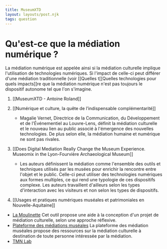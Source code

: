 ```yaml
---
title: MuseumXTD
layout: layouts/post.njk
tags: question
---
```

# Qu'est-ce que la médiation numérique ?

La médiation numérique est appelée ainsi si la médiation culturelle implique l'utilisation de technologies numériques. Si l'impact de celle-ci peut différer d'une médiation traditionnelle (voir [[Quelles t[[Quelles technologies pour quels impacts]]re que la médiation numérique n'est pas toujours le dispositif autonome tel que l'on s'imagine. 

1. [[MuseumXTD - Antoine Roland]]
2. [[Numérique et culture, la quête de l’indispensable complémentarité]]
	- Magalie Vernet, Directrice de la Communication, du Développement et de l'Événementiel au Louvre-Lens, définit la médiation culturelle et le nouveau lien au public associé à l'émergence des nouvelles technologies. De plus selon elle, la médiation humaine et numérique ne sont pas rivales. 

2. [[Does Digital Mediation Really Change the Museum Experience. Museomix in the Lyon-Fourvière Archaeological Museum]]
	- Les auteurs définissent la médiation comme l'ensemble des outils et techniques utilisés par les musées pour enrichir la rencontre entre l'objet et le public. Celle-ci peut utiliser des technologies numériques aux formes multiples, ce qui rend une typologie de ces dispositifs complexe. Les auteurs travaillent d'ailleurs selon les types d'interaction avec les visiteurs et non selon les types de dispositifs.  

3. [[Usages et pratiques numériques muséales et patrimoniales en Nouvelle-Aquitaine]]


- [La Moulinette](https://www.lamoulinette.ch/)
  Cet outil propose une aide à la conception d'un projet de médiation culturelle, selon une approche réflexive. 
- [Plateforme des médiations muséales](http://www.plateforme-mediation-museale.fr/ressources)
  La plateforme des médiation muséales propose des ressources sur la médiation culturelle à destination de toute personne intéressée par la médiation. 
- [TMN Lab](https://www.tmnlab.com/)